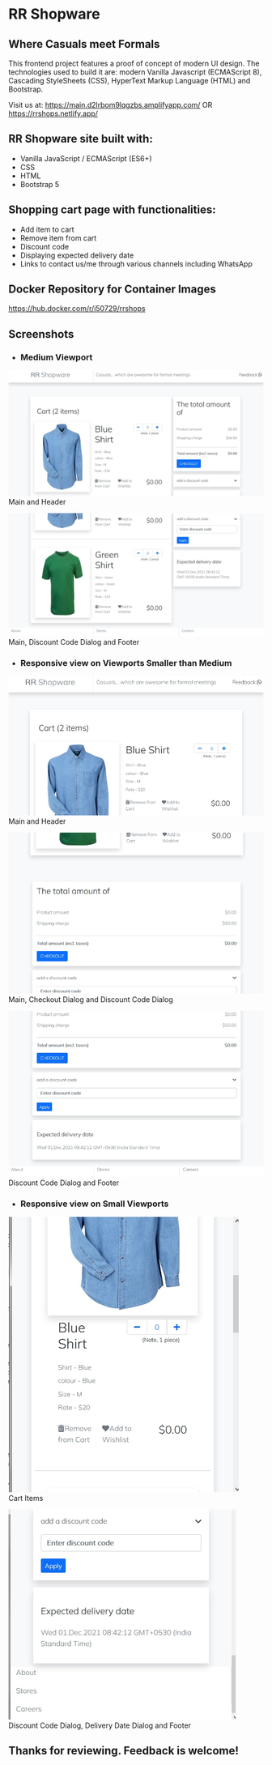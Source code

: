 # RR Shopware
## Where Casuals meet Formals

This frontend project features a proof of concept of modern UI design. The technologies used to build it are: modern Vanilla Javascript (ECMAScript 8), Cascading StyleSheets (CSS), HyperText Markup Language (HTML) and Bootstrap.

Visit us at:
https://main.d2lrbom9lqgzbs.amplifyapp.com/
OR
https://rrshops.netlify.app/


## RR Shopware site built with:
- Vanilla JavaScript / ECMAScript (ES6+)
- CSS
- HTML
- Bootstrap 5

## Shopping cart page with functionalities:
- Add item to cart
- Remove item from cart
- Discount code
- Displaying expected delivery date
- Links to contact us/me through various channels including WhatsApp

## Docker Repository for Container Images
https://hub.docker.com/r/i50729/rrshops

## Screenshots

- ### Medium Viewport

![Main and Header](assets/images/md-01.jpg)  
Main and Header  



![Main, Discount Code Dialog and Footer](assets/images/md-02.jpg)  
Main, Discount Code Dialog and Footer  



- ### Responsive view on Viewports Smaller than Medium

![Main and Header](assets/images/responsive-01.jpg)  
Main and Header  



![Main, Checkout Dialog and Discount Code Dialog](assets/images/responsive-02.jpg)  
Main, Checkout Dialog and Discount Code Dialog  



![Discount Code Dialog and Footer](assets/images/responsive-03.jpg)
Discount Code Dialog and Footer  



- ### Responsive view on Small Viewports

![Cart Items](assets/images/small-01.jpg)  
Cart Items  



![Discount Code Dialog, Delivery Date Dialog and Footer](assets/images/small-02.jpg)  
Discount Code Dialog, Delivery Date Dialog and Footer  



## Thanks for reviewing. Feedback is welcome!
